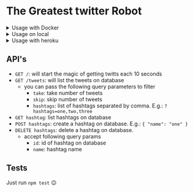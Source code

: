 # The Greatest twitter Robot

<details>
	<summary>Usage with Docker</summary>
	
### Requeriments
- Docker

Run docker build command: `docker-compose up`

Then you can access **localhost:8000/**

_And that is it :tada:!_
</details>

<details>
<summary>Usage on local</summary>

### Requeriments

- node 8.11.3
- mongo 3.x running on port 27027

Run `npm install` then `npm run dev`.

Then you can access **localhost:8000/**

_And that is it :tada:!_
</details>

<details>
<summary>Usage with heroku</summary>

Just access **https://labs-challenge.herokuapp.com/**

_And that is it :tada:!_
</details>

## API's

- `GET /`: will start the magic of getting twitts each 10 seconds
- `GET /tweets`: will list the tweets on database
	- you can pass the following query parameters to filter
		- `take`: take number of tweets
		- `skip`: skip number of tweets
		- `hashtags`: list of hashtags separated by comma. E.g.: `?hashtags=one,two,three`
- `GET hashtag`: list hashtags on database
- `POST hashtags`: create a hashtag on database. E.g.: `{ "name": "one" }`
- `DELETE hashtags`: delete a hashtag on database.
	- accept following query params
		- `id`: id of hashtag on database
		- `name`: hashtag name

## Tests

Just run `npm test` :wink: